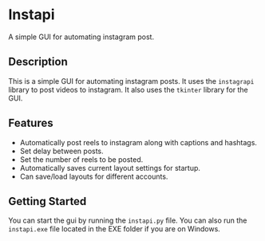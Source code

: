 # Instapi

A simple GUI for automating instagram post.

## Description

This is a simple GUI for automating instagram posts. It uses the `instagrapi` library to post videos to 
instagram. It also uses the `tkinter` library for the GUI. 

## Features
* Automatically post reels to instagram along with captions and hashtags.
* Set delay between posts.
* Set the number of reels to be posted.
* Automatically saves current layout settings for startup.
* Can save/load layouts for different accounts.

## Getting Started
You can start the gui by running the `instapi.py` file. You can also run the `instapi.exe` file located in the EXE folder if you are on Windows.